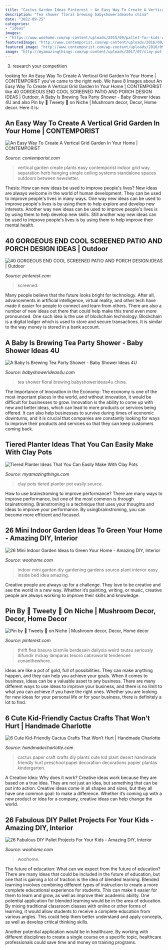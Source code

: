 ```yaml
---
title: "Cactus Garden Ideas Pinterest ~ An Easy Way To Create A Vertical Grid Garden In Your Home"
description: "Tea shower floral brewing babyshowerideas4u china"
date: "2022-09-25"
categories:
- "ideas"
images:
- "https://www.woohome.com/wp-content/uploads/2015/09/pallet-for-kids-woohome-25.jpg"
featuredImage: "http://www.contemporist.com/wp-content/uploads/2016/09/vertical-garden_050916_05-800x1712.jpg"
featured_image: "http://www.contemporist.com/wp-content/uploads/2016/09/vertical-garden_050916_05-800x1712.jpg"
image: "http://myamazingthings.com/wp-content/uploads/2017/07/clay-pot-ideas-5.jpeg"
---
```



3. research your competition 

	

		
looking for An Easy Way To Create A Vertical Grid Garden In Your Home | CONTEMPORIST you've came to the right web. We have 8 Images about An Easy Way To Create A Vertical Grid Garden In Your Home | CONTEMPORIST like 40 GORGEOUS END COOL SCREENED PATIO AND PORCH DESIGN IDEAS | Outdoor, A Baby Is Brewing Tea Party Shower - Baby Shower Ideas 4U and also Pin by 🌷 Tweety 🌷 on Niche | Mushroom decor, Decor, Home decor. Here it is:
		
    
## An Easy Way To Create A Vertical Grid Garden In Your Home | CONTEMPORIST

<img loading=lazy src="http://www.contemporist.com/wp-content/uploads/2016/09/vertical-garden_050916_05-800x1712.jpg" onerror="this.onerror=null;this.src='https://tse1.mm.bing.net/th?id=OIP.1evd6vcyQGj3iYi97n_jHwHaP2&amp;pid=15.1';" alt="An Easy Way To Create A Vertical Grid Garden In Your Home | CONTEMPORIST">

_Source: contemporist.com_

>vertical garden create plants easy contemporist indoor grid way separation herb hanging simple ceiling systems standalone spaces outdoors between newsletter. 

	

Thesis: How can new ideas be used to improve people's lives?
New ideas are always welcome in the world of human development. They can be used to improve people's lives in many ways. One way new ideas can be used to improve people's lives is by using them to help explore and develop new interests. Another way new ideas can be used to improve people's lives is by using them to help develop new skills. Still another way new ideas can be used to improve people's lives is by using them to help improve their mental health.

    
## 40 GORGEOUS END COOL SCREENED PATIO AND PORCH DESIGN IDEAS | Outdoor

<img loading=lazy src="https://i.pinimg.com/736x/1f/b6/69/1fb6699afbb882046c0ede9200f232d1.jpg" onerror="this.onerror=null;this.src='https://tse3.mm.bing.net/th?id=OIP.LOMXU11KdfIyjLN3IDNS0QHaLH&amp;pid=15.1';" alt="40 GORGEOUS END COOL SCREENED PATIO AND PORCH DESIGN IDEAS | Outdoor">

_Source: pinterest.com_

>screened. 

	

Many people believe that the future looks bright for technology. After all, advancements in artificial intelligence, virtual reality, and other tech have made it easier for people to connect and learn from others. There are also a number of new ideas out there that could help make this trend even more pronounced. One such idea is the use of blockchain technology. Blockchain is a digital ledger which is used to store and secure transactions. It is similar to the way money is stored in a bank account.

    
## A Baby Is Brewing Tea Party Shower - Baby Shower Ideas 4U

<img loading=lazy src="https://babyshowerideas4u.com/wp-content/uploads/2016/06/Floral-Tea-Party-Shower-China-jpg-600x899.png" onerror="this.onerror=null;this.src='https://tse4.mm.bing.net/th?id=OIP.zlmG4WMorKXOmOl1ZnLIeQHaLG&amp;pid=15.1';" alt="A Baby Is Brewing Tea Party Shower - Baby Shower Ideas 4U">

_Source: babyshowerideas4u.com_

>tea shower floral brewing babyshowerideas4u china. 

	

The Importance of Innovation in the Economy:
The economy is one of the most important places in the world, and without innovation, it would be difficult for businesses to grow. Innovation is the ability to come up with new and better ideas, which can lead to more products or services being offered. It can also help businesses to survive during times of economic downturns, and it is crucial that companies are constantly looking for ways to improve their products and services so that they can keep customers coming back.

    
## Tiered Planter Ideas That You Can Easily Make With Clay Pots

<img loading=lazy src="http://myamazingthings.com/wp-content/uploads/2017/07/clay-pot-ideas-5.jpeg" onerror="this.onerror=null;this.src='https://tse4.mm.bing.net/th?id=OIP.E8Wz8UGR_xs_H9BitXGH0QHaLH&amp;pid=15.1';" alt="Tiered Planter Ideas That You Can Easily Make With Clay Pots">

_Source: myamazingthings.com_

>clay pots tiered planter pot easily source. 

	

How to use brainstroming to improve performance?
There are many ways to improve performance, but one of the most common is through brainstroming. Brainstroming is a technique that uses your thoughts and ideas to improve your performance. By usingbrainstroming, you can become more efficient and focused.

    
## 26 Mini Indoor Garden Ideas To Green Your Home - Amazing DIY, Interior

<img loading=lazy src="http://www.woohome.com/wp-content/uploads/2014/03/Mini-Indoor-Gardening-2.jpg" onerror="this.onerror=null;this.src='https://tse1.mm.bing.net/th?id=OIP.fvWcVsV1pRPF7W_PzotdaAHaLG&amp;pid=15.1';" alt="26 Mini Indoor Garden Ideas to Green Your Home - Amazing DIY, Interior">

_Source: woohome.com_

>indoor mini garden diy gardening gardens source plant interior easy inside bed idea amazing. 

	

Creative people are always up for a challenge. They love to be creative and see the world in a new way. Whether it’s painting, writing, or music, creative people are always working to improve their skills and knowledge.

    
## Pin By 🌷 Tweety 🌷 On Niche | Mushroom Decor, Decor, Home Decor

<img loading=lazy src="https://i.pinimg.com/736x/9e/28/06/9e2806b093b1e845488d745cf0d2cdab.jpg" onerror="this.onerror=null;this.src='https://tse3.mm.bing.net/th?id=OIP.7R0-0Xuy_tXYQO3PxdvW1gHaJ5&amp;pid=15.1';" alt="Pin by 🌷 Tweety 🌷 on Niche | Mushroom decor, Decor, Home decor">

_Source: pinterest.com_

>thrift flea basura izismile berdesain dailysia weird tsutsu seriously difundir mckay lámparas tesoro cabroworld tendencee conanthewhore. 

	

Ideas are like a pot of gold, full of possibilities. They can make anything happen, and they can help you achieve your goals. When it comes to business, ideas can be a valuable asset to any business. There are many different ways to use ideas to improve your business, and there is no limit to what you can achieve if you have the right ones. Whether you are looking for new ideas for your personal life or for your business, there is definitely a lot to find.

    
## 6 Cute Kid-Friendly Cactus Crafts That Won’t Hurt | Handmade Charlotte

<img loading=lazy src="http://www.handmadecharlotte.com/wp-content/uploads/2015/05/Mari_Cactus_Paper.jpg" onerror="this.onerror=null;this.src='https://tse1.mm.bing.net/th?id=OIP.b2FFOY2k3-WkSd5SS6bLeQHaJ4&amp;pid=15.1';" alt="6 Cute Kid-Friendly Cactus Crafts That Won’t Hurt | Handmade Charlotte">

_Source: handmadecharlotte.com_

>cactus paper craft crafts diy plants cute kid plant desert handmade friendly hurt preschool papel decoration decorations papier plantas kindergarten. 

	

A Creative Idea: Why does it work?
Creative ideas work because they are based on a true idea. They are not just an idea, but something that can be put into action. Creative ideas come in all shapes and sizes, but they all have one common goal: to make a difference. Whether it’s coming up with a new product or idea for a company, creative ideas can help change the world.

    
## 26 Fabulous DIY Pallet Projects For Your Kids - Amazing DIY, Interior

<img loading=lazy src="https://www.woohome.com/wp-content/uploads/2015/09/pallet-for-kids-woohome-25.jpg" onerror="this.onerror=null;this.src='https://tse2.mm.bing.net/th?id=OIP.Jp7CVezL0aYCizGdgU8ipQHaJ4&amp;pid=15.1';" alt="26 Fabulous DIY Pallet Projects For Your Kids - Amazing DIY, Interior">

_Source: woohome.com_

>woohome. 

	

The future of education: What can we expect from the future of education?
There are many ideas that could be included in the future of education, but one that is gaining a lot of traction is the idea of blended learning. Blended learning involves combining different types of instruction to create a more complete educational experience for students. This can make it easier for them to learn and grow, as well as improve their academic ability.
One potential application for blended learning would be in the area of education. By mixing traditional classroom classes with online or other forms of learning, it would allow students to receive a complete education from various angles. This could help them better understand and apply concepts, as well as develop critical thinking skills.

Another potential application would be in healthcare. By working with different disciplines to create a single course on a specific topic, healthcare professionals could save time and money on training programs.


